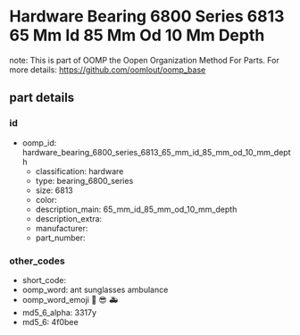 # Hardware Bearing 6800 Series 6813 65 Mm Id 85 Mm Od 10 Mm Depth  

note: This is part of OOMP the Oopen Organization Method For Parts. For more details: https://github.com/oomlout/oomp_base

##  part details





### id
* oomp_id: hardware_bearing_6800_series_6813_65_mm_id_85_mm_od_10_mm_depth
  * classification: hardware
  * type: bearing_6800_series
  * size: 6813
  * color: 
  * description_main: 65_mm_id_85_mm_od_10_mm_depth
  * description_extra: 
  * manufacturer: 
  * part_number: 

### other_codes
* short_code: 
* oomp_word: ant sunglasses ambulance
* oomp_word_emoji :ant: :sunglasses: :ambulance:
* md5_6_alpha: 3317y
* md5_6: 4f0bee